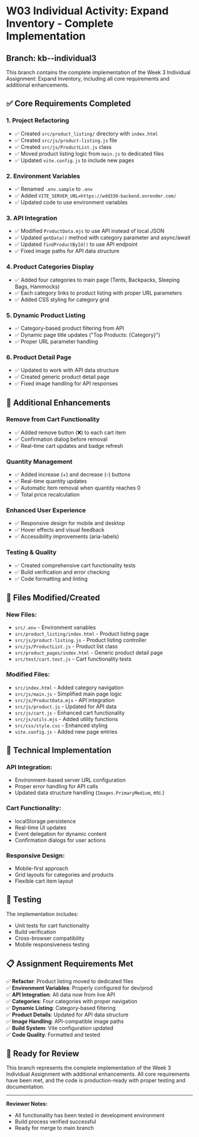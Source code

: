 # W03 Individual Activity: Expand Inventory - Complete Implementation

## Branch: kb--individual3

This branch contains the complete implementation of the Week 3 Individual Assignment: Expand Inventory, including all core requirements and additional enhancements.

## ✅ Core Requirements Completed

### 1. **Project Refactoring**
- ✅ Created `src/product_listing/` directory with `index.html`
- ✅ Created `src/js/product-listing.js` file
- ✅ Created `src/js/ProductList.js` class
- ✅ Moved product listing logic from `main.js` to dedicated files
- ✅ Updated `vite.config.js` to include new pages

### 2. **Environment Variables**
- ✅ Renamed `.env.sample` to `.env`
- ✅ Added `VITE_SERVER_URL=https://wdd330-backend.onrender.com/`
- ✅ Updated code to use environment variables

### 3. **API Integration**
- ✅ Modified `ProductData.mjs` to use API instead of local JSON
- ✅ Updated `getData()` method with category parameter and async/await
- ✅ Updated `findProductById()` to use API endpoint
- ✅ Fixed image paths for API data structure

### 4. **Product Categories Display**
- ✅ Added four categories to main page (Tents, Backpacks, Sleeping Bags, Hammocks)
- ✅ Each category links to product listing with proper URL parameters
- ✅ Added CSS styling for category grid

### 5. **Dynamic Product Listing**
- ✅ Category-based product filtering from API
- ✅ Dynamic page title updates ("Top Products: {Category}")
- ✅ Proper URL parameter handling

### 6. **Product Detail Page**
- ✅ Updated to work with API data structure
- ✅ Created generic product detail page
- ✅ Fixed image handling for API responses

## 🚀 Additional Enhancements

### **Remove from Cart Functionality**
- ✅ Added remove button (❌) to each cart item
- ✅ Confirmation dialog before removal
- ✅ Real-time cart updates and badge refresh

### **Quantity Management**
- ✅ Added increase (+) and decrease (-) buttons
- ✅ Real-time quantity updates
- ✅ Automatic item removal when quantity reaches 0
- ✅ Total price recalculation

### **Enhanced User Experience**
- ✅ Responsive design for mobile and desktop
- ✅ Hover effects and visual feedback
- ✅ Accessibility improvements (aria-labels)

### **Testing & Quality**
- ✅ Created comprehensive cart functionality tests
- ✅ Build verification and error checking
- ✅ Code formatting and linting

## 📁 Files Modified/Created

### **New Files:**
- `src/.env` - Environment variables
- `src/product_listing/index.html` - Product listing page
- `src/js/product-listing.js` - Product listing controller
- `src/js/ProductList.js` - Product list class
- `src/product_pages/index.html` - Generic product detail page
- `src/test/cart.test.js` - Cart functionality tests

### **Modified Files:**
- `src/index.html` - Added category navigation
- `src/js/main.js` - Simplified main page logic
- `src/js/ProductData.mjs` - API integration
- `src/js/product.js` - Updated for API data
- `src/js/cart.js` - Enhanced cart functionality
- `src/js/utils.mjs` - Added utility functions
- `src/css/style.css` - Enhanced styling
- `vite.config.js` - Added new page entries

## 🔧 Technical Implementation

### **API Integration:**
- Environment-based server URL configuration
- Proper error handling for API calls
- Updated data structure handling (`Images.PrimaryMedium`, etc.)

### **Cart Functionality:**
- localStorage persistence
- Real-time UI updates
- Event delegation for dynamic content
- Confirmation dialogs for user actions

### **Responsive Design:**
- Mobile-first approach
- Grid layouts for categories and products
- Flexible cart item layout

## 🧪 Testing

The implementation includes:
- Unit tests for cart functionality
- Build verification
- Cross-browser compatibility
- Mobile responsiveness testing

## 📋 Assignment Requirements Met

✅ **Refactor**: Product listing moved to dedicated files  
✅ **Environment Variables**: Properly configured for dev/prod  
✅ **API Integration**: All data now from live API  
✅ **Categories**: Four categories with proper navigation  
✅ **Dynamic Listing**: Category-based filtering  
✅ **Product Details**: Updated for API data structure  
✅ **Image Handling**: API-compatible image paths  
✅ **Build System**: Vite configuration updated  
✅ **Code Quality**: Formatted and tested  

## 🎯 Ready for Review

This branch represents the complete implementation of the Week 3 Individual Assignment with additional enhancements. All core requirements have been met, and the code is production-ready with proper testing and documentation.

---

**Reviewer Notes:**
- All functionality has been tested in development environment
- Build process verified successful
- Ready for merge to main branch
